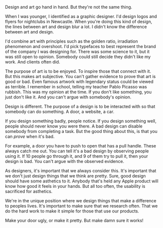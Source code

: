 Design and art go hand in hand. But they're not the same thing.

When I was younger, I identified as a graphic designer. I'd design logos and flyers for nightclubs in Newcastle. When you're doing this kind of design, the lines between art and design blur a lot. I didn't know the difference between art and design.

I'd combine art with principles such as the golden ratio, irradiation phenomenon and overshoot. I'd pick typefaces to best represent the brand of the company I was designing for. There was some science to it, but it was still open to opinion. Somebody could still decide they didn't like my work. And clients often did.

The purpose of art is to be enjoyed. To inspire those that connect with it. But this makes art subjective. You can't gather evidence to prove that art is good or bad. Even famous artwork with legendary status could be viewed as terrible. I remember in school, telling my teacher Pablo Picasso was rubbish. This was my opinion at the time. If you don't like something, you just don't like it. And you can't argue with somebody's opinion.

Design is different. The purpose of a design is to be interacted with so that somebody can do something. A door, a website, a car.

If you design something badly, people notice. If you design something well, people should never know you were there. A bad design can disable somebody from completing a task. But the good thing about this, is that you can *prove* when it's bad.

For example, a door you have to push to open that has a pull handle. These always catch me out. You can tell it's a bad design by observing people using it. If 10 people go through it, and 9 of them try to pull it, then your design is bad. You can't argue with the observed evidence.

As designers, it's important that we always consider this. It's important that we don't just  design things that we think are pretty. Sure, good design should have some asthetics to it. Anybody that's held any Apple product will know how good it feels in your hands. But all too often, the usability is sacrificed for asthetics.

We're in the unique position where we design things that make a difference to peoples lives. It's important to make sure that we research often. That we do the hard work to make it simple for those that use our products.

Make your door ugly, or make it pretty. But make damn sure it works!